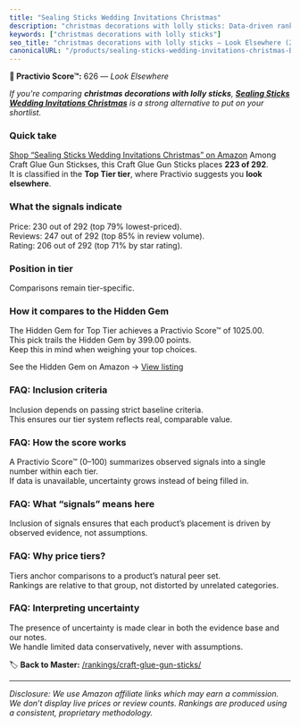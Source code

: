 ```yaml
---
title: "Sealing Sticks Wedding Invitations Christmas"
description: "christmas decorations with lolly sticks: Data-driven ranking using the Practivio Score™. Positioned by quality, value, demand, findability, momentum."
keywords: ["christmas decorations with lolly sticks"]
seo_title: "christmas decorations with lolly sticks — Look Elsewhere (2025)"
canonicalURL: "/products/sealing-sticks-wedding-invitations-christmas-B0CGXKLVXW/"
---
```


**🚫 Practivio Score™:** 626 — _Look Elsewhere_


*If you're comparing **christmas decorations with lolly sticks**, **[Sealing Sticks Wedding Invitations Christmas](https://www.amazon.com/dp/B0CGXKLVXW?tag=practivio-20)** is a strong alternative to put on your shortlist.*
### Quick take
[Shop “Sealing Sticks Wedding Invitations Christmas” on Amazon](https://www.amazon.com/dp/B0CGXKLVXW?tag=practivio-20)
Among Craft Glue Gun Stickses, this Craft Glue Gun Sticks places **223 of 292**.  
It is classified in the **Top Tier tier**, where Practivio suggests you **look elsewhere**.

### What the signals indicate
Price: 230 out of 292 (top 79% lowest-priced).  
Reviews: 247 out of 292 (top 85% in review volume).  
Rating: 206 out of 292 (top 71% by star rating).  

### Position in tier
Comparisons remain tier-specific.

### How it compares to the Hidden Gem
The Hidden Gem for Top Tier achieves a Practivio Score™ of 1025.00.  
This pick trails the Hidden Gem by 399.00 points.  
Keep this in mind when weighing your top choices.  

See the Hidden Gem on Amazon → [View listing](https://www.amazon.com/dp/B088HF5ZQ1?tag=practivio-20)

### FAQ: Inclusion criteria
Inclusion depends on passing strict baseline criteria.  
This ensures our tier system reflects real, comparable value.

### FAQ: How the score works
A Practivio Score™ (0–100) summarizes observed signals into a single number within each tier.  
If data is unavailable, uncertainty grows instead of being filled in.

### FAQ: What “signals” means here
Inclusion of signals ensures that each product’s placement is driven by observed evidence, not assumptions.

### FAQ: Why price tiers?
Tiers anchor comparisons to a product’s natural peer set.  
Rankings are relative to that group, not distorted by unrelated categories.

### FAQ: Interpreting uncertainty
The presence of uncertainty is made clear in both the evidence base and our notes.  
We handle limited data conservatively, never with assumptions.


🏷️ **Back to Master:** [/rankings/craft-glue-gun-sticks/](/rankings/craft-glue-gun-sticks/)

---
_Disclosure: We use Amazon affiliate links which may earn a commission. We don’t display live prices or review counts. Rankings are produced using a consistent, proprietary methodology._
